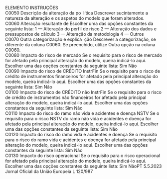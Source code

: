  
ELEMENTO  INSTRUÇÕES  
C0050  Descrição da alteração da po ­
lítica  Descrever sucintamente a natureza da alteração e os aspetos do modelo que foram 
alterados.  
C0060  Alteração resultante de  Escolher uma das opções constantes da seguinte lista: 
1 — Alteração do perfil de risco 
2 — Alteração dos dados e pressupostos de cálculo 
3 — Alteração da metodologia 
4 — Outros  
C0070  Outra categorização e explica ­
ção  Descrever a categorização, se diferente da coluna C0060. Se preenchido, utilize 
Outra opção na coluna C0060.  
C0080  Impacto do risco de mercado  Se o requisito para o risco de mercado for afetado pela principal alteração do 
modelo, queira indicá-lo aqui. Escolher uma das opções constantes da seguinte 
lista: 
Sim 
Não  
C0090  Impacto do risco de CRÉDITO 
InstrFin  Se o requisito para o risco de crédito de instrumentos financeiros for afetado pela 
principal alteração do modelo, queira indicá-lo aqui. Escolher uma das opções 
constantes da seguinte lista: 
Sim 
Não  
C0100  Impacto do risco de CRÉDITO 
não InstrFin  Se o requisito para o risco de crédito de instrumentos não financeiros for afetado 
pela principal alteração do modelo, queira indicá-lo aqui. Escolher uma das opções 
constantes da seguinte lista: 
Sim 
Não  
C0110  Impacto do risco do ramo não 
vida e acidentes e doença 
NSTV  Se o requisito para o risco NSTV do ramo não vida e acidentes e doença for 
afetado pela principal alteração do modelo, queira indicá-lo aqui. Escolher uma 
das opções constantes da seguinte lista: 
Sim 
Não  
C0120  Impacto do risco do ramo vida 
e acidentes e doença  Se o requisito para o risco do ramo vida e acidentes e doença for afetado pela 
principal alteração do modelo, queira indicá-lo aqui. Escolher uma das opções 
constantes da seguinte lista: 
Sim 
Não  
C0130  Impacto do risco operacional  Se o requisito para o risco operacional for afetado pela principal alteração do 
modelo, queira indicá-lo aqui. Escolher uma das opções constantes da seguinte 
lista: 
Sim 
NãoPT  5.5.2023 Jornal Oficial da União Europeia L 120/987